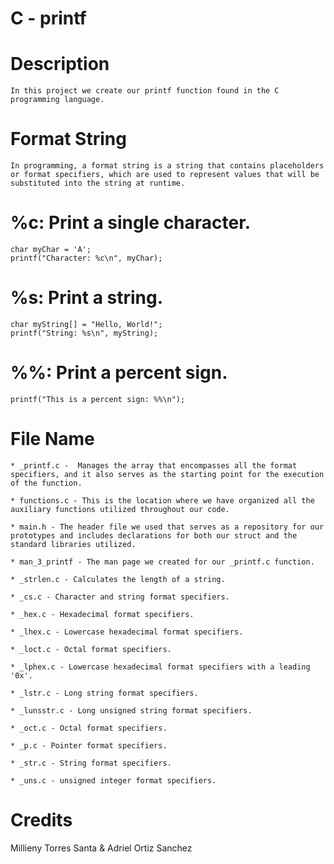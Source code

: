 #   C - printf

# Description

	In this project we create our printf function found in the C programming language.


# Format String

	In programming, a format string is a string that contains placeholders or format specifiers, which are used to represent values that will be substituted into the string at runtime.

# %c: Print a single character.

	char myChar = 'A';
	printf("Character: %c\n", myChar);


# %s: Print a string.

	char myString[] = "Hello, World!";
	printf("String: %s\n", myString);


# %%: Print a percent sign.

	printf("This is a percent sign: %%\n");


# File Name

	* _printf.c -  Manages the array that encompasses all the format specifiers, and it also serves as the starting point for the execution of the function. 

	* functions.c - This is the location where we have organized all the auxiliary functions utilized throughout our code.

	* main.h - The header file we used that serves as a repository for our prototypes and includes declarations for both our struct and the standard libraries utilized.

	* man_3_printf - The man page we created for our _printf.c function. 

	* _strlen.c - Calculates the length of a string.
	
	* _cs.c - Character and string format specifiers.

	* _hex.c - Hexadecimal format specifiers.

	* _lhex.c - Lowercase hexadecimal format specifiers.

	* _loct.c - Octal format specifiers.

	* _lphex.c - Lowercase hexadecimal format specifiers with a leading '0x'.

	* _lstr.c - Long string format specifiers.

	* _lunsstr.c - Long unsigned string format specifiers.

	* _oct.c - Octal format specifiers.

	* _p.c - Pointer format specifiers.

	* _str.c - String format specifiers.

	* _uns.c - unsigned integer format specifiers.

# Credits

Millieny Torres Santa & Adriel Ortiz Sanchez
